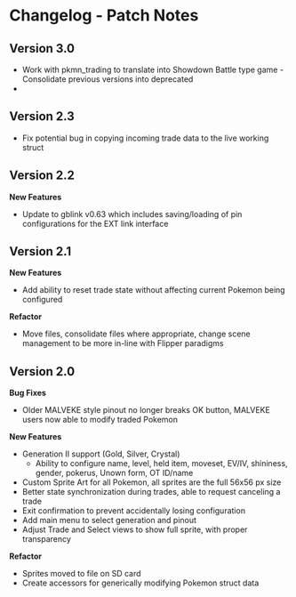 # Changelog - Patch Notes

## Version 3.0
- Work with pkmn_trading to translate into Showdown Battle type game
-Consolidate previous versions into deprecated
-

## Version 2.3
- Fix potential bug in copying incoming trade data to the live working struct

## Version 2.2
**New Features**
- Update to gblink v0.63 which includes saving/loading of pin configurations for the EXT link interface

## Version 2.1
**New Features**
- Add ability to reset trade state without affecting current Pokemon being configured

**Refactor**
- Move files, consolidate files where appropriate, change scene management to be more in-line with Flipper paradigms

## Version 2.0
**Bug Fixes**  
- Older MALVEKE style pinout no longer breaks OK button, MALVEKE users now able to modify traded Pokemon

**New Features**  
- Generation II support (Gold, Silver, Crystal)  
  - Ability to configure name, level, held item, moveset, EV/IV, shininess, gender, pokerus, Unown form, OT ID/name
- Custom Sprite Art for all Pokemon, all sprites are the full 56x56 px size  
- Better state synchronization during trades, able to request canceling a trade
- Exit confirmation to prevent accidentally losing configuration  
- Add main menu to select generation and pinout  
- Adjust Trade and Select views to show full sprite, with proper transparency

**Refactor**
- Sprites moved to file on SD card  
- Create accessors for generically modifying Pokemon struct data  
